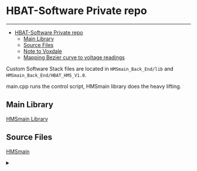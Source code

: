 # HBAT-Software Private repo

---

- [HBAT-Software Private repo](#hbat-software-private-repo)
	- [Main Library](#main-library)
	- [Source Files](#source-files)
	- [Note to Voxdale](#note-to-voxdale)
	- [Mapping Bezier curve to voltage readings](#mapping-bezier-curve-to-voltage-readings)

Custom Software Stack files are located in `HMSmain_Back_End/lib` and `HMSmain_Back_End/HBAT_HMS_V1.0`.

main.cpp runs the control script, HMSmain library does the heavy lifting.

## Main Library

[HMSmain Library](HMSmain_Back_End/lib/HMSmain)

## Source Files

[HMSmain](HMSmain_Back_End/HBAT_HMS_V1.0)

<details>
<summary></summary>

## Note to Voxdale

For this project, we need to map the discharge curve of the system, in order to present the user with an accurate representation of charge and discharge states.
The discharge curve of our battery system is not linear, therefor a basic linear percentage calculation will not work.

Below i have one strategy, this strategy is simple to implement, however has low accuracy and could be prone to error.

Take minimum voltage reading of just before esp32 stops functioning, then
take the max voltage reading of a freshly charged battery (or input source).
The product of this subtraction is then divided by the realtime measured voltage
and multiplied by 100.

```python
def percentage_calc:
 Vmin # minimum possible voltage for the load to function
 Vmax # maximum voltage of the battery when in a fully charged state
 Vreal # real-time measured voltage for the whole system (or the sum of all series connected cells individual readings)
 Vmin - Vmax = X

 x = (X / Vreal) * 100
 return x
```

An alternative approach is to correctly map the voltage readings. Such as the example below, however this must be done in real-time to present accurate data to the user, and for the software to take correct actions based on the data of this curve.

## Mapping Bezier curve to voltage readings

According to this paper: [PEMFC Discharge Curve](https://github.com/Prometheon-Technologies/HBAT-Software/blob/main/sustainability-12-08127-v2.pdf)
the discharge curve matches a very predictable Bezier curve.

![Curve](img/curve.png)

![Curve+Math](img/curve%2Bmath.png)

Currently, i am not able to correctly implement this approach into the software stack. Is Voxdale capable of doing this? Does voxdale have an alternative approach in mind?

My current thoughts were to map the voltage readings to an array, and set that array equal to the results of a mapping function containing the formula for the curve we wish to fit our data to.

[Top](#hbat-software-private-repo)

</details>
